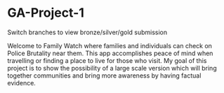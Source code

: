 # GA-Project-1

Switch branches to view bronze/silver/gold submission
 
Welcome to Family Watch where families and individuals can check on Police Brutality near them.
This app accomplishes peace of mind when travelling or finding a place to live for those who visit. My goal of this project is to show the possibility of a large scale version which will bring together communities and bring more awareness by having factual evidence.
